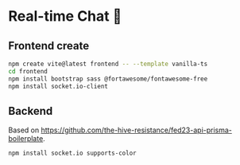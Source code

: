 # Real-time Chat 💬

## Frontend create

```sh
npm create vite@latest frontend -- --template vanilla-ts
cd frontend
npm install bootstrap sass @fortawesome/fontawesome-free
npm install socket.io-client
```

## Backend

Based on <https://github.com/the-hive-resistance/fed23-api-prisma-boilerplate>.

```sh
npm install socket.io supports-color
```
